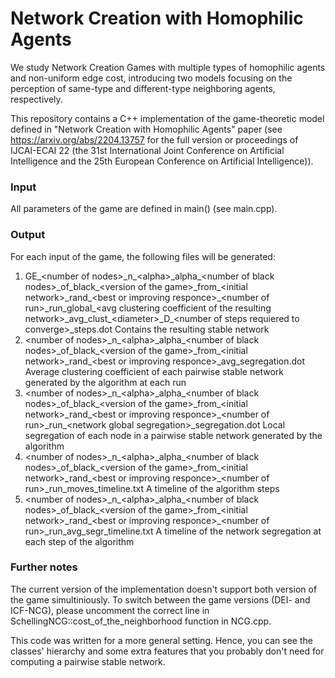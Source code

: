 # Network Creation with Homophilic Agents
We study Network Creation Games with multiple types of homophilic agents and non-uniform edge cost, introducing two models focusing on the perception of same-type
and different-type neighboring agents, respectively.

This repository contains a C++ implementation of the game-theoretic model defined in "Network Creation with Homophilic Agents" paper (see https://arxiv.org/abs/2204.13757 for the full version or proceedings
of IJCAI-ECAI 22 (the 31st International Joint Conference on Artificial Intelligence and the 25th European Conference on Artificial Intelligence)).

### Input
All parameters of the game are defined in main() (see main.cpp). 

### Output 
For each input of the game, the following files will be generated:
  1. GE\_\<number of nodes>\_n\_\<alpha>\_alpha\_\<number of black nodes>\_of\_black\_\<version of the game>\_from\_\<initial network>\_rand\_\<best or improving responce\>\_\<number of run\>\_run\_global\_\<avg clustering coefficient of the resulting network\>\_avg\_clust\_\<diameter\>\_D\_\<number of steps requiered to converge\>\_steps.dot
    Contains the resulting stable network
  2. \<number of nodes\>\_n\_\<alpha\>\_alpha\_\<number of black nodes>\_of\_black\_\<version of the game\>\_from\_\<initial network>\_rand\_\<best or improving responce\>\_avg\_segregation.dot 
    Average clustering coefficient of each pairwise stable network generated by the algorithm at each run
  3. \<number of nodes\>\_n\_\<alpha\>\_alpha\_\<number of black nodes>\_of\_black\_\<version of the game\>\_from\_\<initial network>\_rand\_\<best or improving responce>\_\<number of run\>\_run\_\<network global segregation\>\_segregation.dot
    Local segregation of each node in a pairwise stable network generated by the algorithm
  4. \<number of nodes\>\_n\_\<alpha\>\_alpha\_\<number of black nodes>\_of\_black\_\<version of the game\>\_from\_\<initial network>\_rand\_\<best or improving responce>\_\<number of run\>\_run\_moves\_timeline.txt 
    A timeline of the algorithm steps
  5. \<number of nodes\>\_n\_\<alpha\>\_alpha\_\<number of black nodes>\_of\_black\_\<version of the game\>\_from\_\<initial network>\_rand\_\<best or improving responce>\_\<number of run\>\_run\_avg\_segr\_timeline.txt 
    A timeline of the network segregation at each step of the algorithm

### Further notes
The current version of the implementation doesn't support both version of the game simultiniously.
To switch between the game versions (DEI- and ICF-NCG), please uncomment the correct line in SchellingNCG::cost_of_the_neighborhood function in NCG.cpp.

This code was written for a more general setting. Hence, you can see the classes' hierarchy and some extra features that you probably don't need for computing a pairwise stable network.
